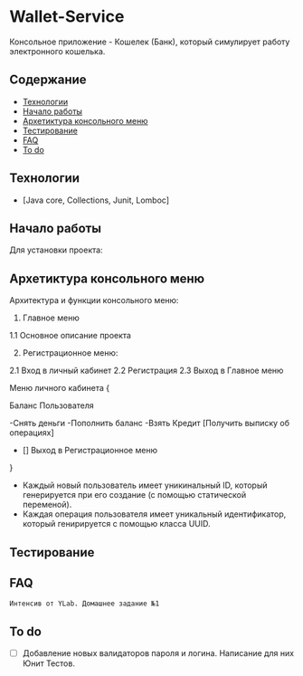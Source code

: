 # Wallet-Service
Консольное приложение -  Кошелек (Банк), который симулирует работу электронного кошелька.

## Содержание
- [Технологии](#технологии)
- [Начало работы](#начало-работы)
- [Архетиктура консольного меню](#архетиктура-консольного-меню)
- [Тестирование](#тестирование)
- [FAQ](#FAQ)
- [To do](#to-do)

## Технологии
- [Java core, Collections, Junit, Lomboc]


## Начало работы

Для установки проекта:

## Архетиктура консольного меню
Архитектура и функции консольного меню:

1.  Главное меню 
  
1.1    Основное описание проекта
  
  

2.  Регистрационное меню:

2.1  Вход в личный кабинет
2.2	Регистрация
2.3	Выход в Главное меню


Меню личного кабинета {

  Баланс Пользователя

  -Снять деньги
  -Пополнить баланс
  -Взять Кредит
  [Получить выписку об операциях]
- [] Выход в Регистрационное меню

}

- 	Каждый новый пользователь имеет уникинальный ID, который генерируется при его создание (с помощью статической переменой).
- 	Каждая операция пользователя имеет уникальный идентификатор, который генирируется с помощью класса UUID.


## Тестирование


## FAQ 

	Интенсив от YLab. Домашнее задание №1


## To do
- [ ] Добавление новых валидаторов пароля и логина. Написание для них Юнит Тестов.

